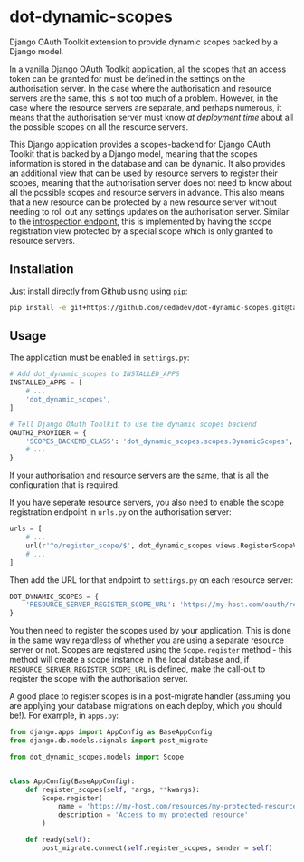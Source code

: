 # dot-dynamic-scopes

Django OAuth Toolkit extension to provide dynamic scopes backed by a Django model.

In a vanilla Django OAuth Toolkit application, all the scopes that an access token
can be granted for must be defined in the settings on the authorisation server. In
the case where the authorisation and resource servers are the same, this is not too
much of a problem. However, in the case where the resource servers are separate,
and perhaps numerous, it means that the authorisation server must know *at deployment
time* about all the possible scopes on all the resource servers.

This Django application provides a scopes-backend for Django OAuth Toolkit that is
backed by a Django model, meaning that the scopes information is stored in the
database and can be dynamic. It also provides an additional view that can be used
by resource servers to register their scopes, meaning that the authorisation server
does not need to know about all the possible scopes and resource servers in advance.
This also means that a new resource can be protected by a new resource server without
needing to roll out any settings updates on the authorisation server. Similar
to the [introspection endpoint](https://github.com/evonove/django-oauth-toolkit/blob/master/docs/resource_server.rst),
this is implemented by having the scope registration view protected by a special
scope which is only granted to resource servers.


## Installation

Just install directly from Github using using `pip`:

```bash
pip install -e git+https://github.com/cedadev/dot-dynamic-scopes.git@tag_branch_or_commit_hash#egg=dot_dynamic_scopes
```

## Usage

The application must be enabled in `settings.py`:

```python
# Add dot_dynamic_scopes to INSTALLED_APPS
INSTALLED_APPS = [
    # ...
    'dot_dynamic_scopes',
]

# Tell Django OAuth Toolkit to use the dynamic scopes backend
OAUTH2_PROVIDER = {
    'SCOPES_BACKEND_CLASS': 'dot_dynamic_scopes.scopes.DynamicScopes',
    # ...
}
```

If your authorisation and resource servers are the same, that is all the configuration
that is required.

If you have seperate resource servers, you also need to enable the scope registration
endpoint in `urls.py` on the authorisation server:

```python
urls = [
    # ...
    url(r'^o/register_scope/$', dot_dynamic_scopes.views.RegisterScopeView.as_view(), name = 'register-scope'),
    # ...
]
```

Then add the URL for that endpoint to `settings.py` on each resource server:

```python
DOT_DYNAMIC_SCOPES = {
    'RESOURCE_SERVER_REGISTER_SCOPE_URL': 'https://my-host.com/oauth/register_scope/',
}
```

You then need to register the scopes used by your application. This is done in the
same way regardless of whether you are using a separate resource server or not.
Scopes are registered using the `Scope.register` method - this method will create
a scope instance in the local database and, if `RESOURCE_SERVER_REGISTER_SCOPE_URL`
is defined, make the call-out to register the scope with the authorisation server.

A good place to register scopes is in a post-migrate handler (assuming you are
applying your database migrations on each deploy, which you should be!). For
example, in `apps.py`:

```python
from django.apps import AppConfig as BaseAppConfig
from django.db.models.signals import post_migrate

from dot_dynamic_scopes.models import Scope


class AppConfig(BaseAppConfig):
    def register_scopes(self, *args, **kwargs):
        Scope.register(
            name = 'https://my-host.com/resources/my-protected-resource',
            description = 'Access to my protected resource'
        )

    def ready(self):
        post_migrate.connect(self.register_scopes, sender = self)
```
